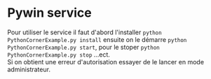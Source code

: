 # Pywin service

Pour utiliser le service il faut d'abord l'installer `python PythonCornerExample.py install` ensuite on le démarre `python PythonCornerExample.py start`, 
pour le stoper `python PythonCornerExample.py stop` ...ect.  
Si on obtient une erreur d'autorisation essayer de le lancer en mode administrateur.